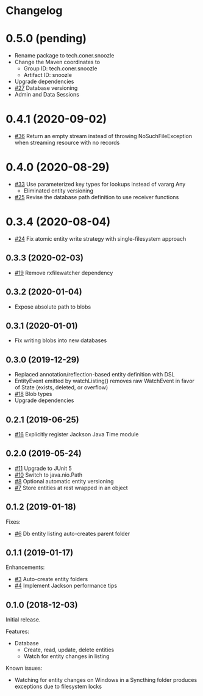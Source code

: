 # Changelog

# 0.5.0 (pending)

- Rename package to tech.coner.snoozle
- Change the Maven coordinates to
  - Group ID: tech.coner.snoozle
  - Artifact ID: snoozle
- Upgrade dependencies
- [#27](https://github.com/coner-tech/snoozle/issues/27) Database versioning
- Admin and Data Sessions

# 0.4.1 (2020-09-02)
- [#36](https://github.com/caeos/snoozle/issues/36) Return an empty stream instead of throwing NoSuchFileException when streaming resource with no records

# 0.4.0 (2020-08-29)
- [#33](https://github.com/caeos/snoozle/issues/33) Use parameterized key types for lookups instead of vararg Any
    - Eliminated entity versioning
- [#25](https://github.com/caeos/snoozle/issues/25) Revise the database path definition to use receiver functions

# 0.3.4 (2020-08-04)

- [#24](https://github.com/caeos/snoozle/issues/24) Fix atomic entity write strategy with single-filesystem approach

## 0.3.3 (2020-02-03)

- [#19](https://github.com/caeos/snoozle/issues/19) Remove rxfilewatcher dependency

## 0.3.2 (2020-01-04)

- Expose absolute path to blobs

## 0.3.1 (2020-01-01)

- Fix writing blobs into new databases

## 0.3.0 (2019-12-29)

- Replaced annotation/reflection-based entity definition with DSL
- EntityEvent emitted by watchListing() removes raw WatchEvent in favor of State (exists, deleted, or overflow)
- [#18](https://github.com/caeos/snoozle/issues/18) Blob types
- Upgrade dependencies

## 0.2.1 (2019-06-25)

- [#16](https://github.com/caeos/snoozle/issues/16) Explicitly register Jackson Java Time module

## 0.2.0 (2019-05-24)

- [#11](https://github.com/caeos/snoozle/issues/11) Upgrade to JUnit 5
- [#10](https://github.com/caeos/snoozle/issues/10) Switch to java.nio.Path
- [#8](https://github.com/caeos/snoozle/issues/8) Optional automatic entity versioning
- [#7](https://github.com/caeos/snoozle/issues/7) Store entities at rest wrapped in an object

## 0.1.2 (2019-01-18)

Fixes:
- [#6](https://github.com/caeos/snoozle/issues/6) Db entity listing auto-creates parent folder

## 0.1.1 (2019-01-17)

Enhancements:
- [#3](https://github.com/caeos/snoozle/issues/3) Auto-create entity folders
- [#4](https://github.com/caeos/snoozle/issues/4) Implement Jackson performance tips

## 0.1.0 (2018-12-03)

Initial release.

Features:
- Database
    - Create, read, update, delete entities
    - Watch for entity changes in listing
    
Known issues:
- Watching for entity changes on Windows in a Syncthing folder produces exceptions due to filesystem locks